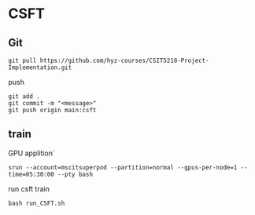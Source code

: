 # CSFT
## Git
```shell
git pull https://github.com/hyz-courses/CSIT5210-Project-Implementation.git
```
push
```shell
git add . 
git commit -m "<message>"
git push origin main:csft
```
## train
GPU applition`
```shell
srun --account=mscitsuperpod --partition=normal --gpus-per-node=1 --time=05:30:00 --pty bash
```
run csft train
```shell
bash run_CSFT.sh
```